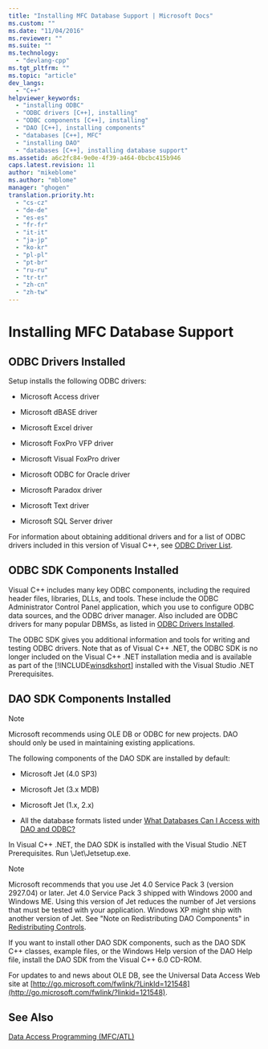 ```yaml
---
title: "Installing MFC Database Support | Microsoft Docs"
ms.custom: ""
ms.date: "11/04/2016"
ms.reviewer: ""
ms.suite: ""
ms.technology: 
  - "devlang-cpp"
ms.tgt_pltfrm: ""
ms.topic: "article"
dev_langs: 
  - "C++"
helpviewer_keywords: 
  - "installing ODBC"
  - "ODBC drivers [C++], installing"
  - "ODBC components [C++], installing"
  - "DAO [C++], installing components"
  - "databases [C++], MFC"
  - "installing DAO"
  - "databases [C++], installing database support"
ms.assetid: a6c2fc84-9e0e-4f39-a464-0bcbc415b946
caps.latest.revision: 11
author: "mikeblome"
ms.author: "mblome"
manager: "ghogen"
translation.priority.ht: 
  - "cs-cz"
  - "de-de"
  - "es-es"
  - "fr-fr"
  - "it-it"
  - "ja-jp"
  - "ko-kr"
  - "pl-pl"
  - "pt-br"
  - "ru-ru"
  - "tr-tr"
  - "zh-cn"
  - "zh-tw"
---
```

# Installing MFC Database Support
##  <a name="_core_odbc_drivers_installed"></a> ODBC Drivers Installed  
 Setup installs the following ODBC drivers:  
  
-   Microsoft Access driver  
  
-   Microsoft dBASE driver  
  
-   Microsoft Excel driver  
  
-   Microsoft FoxPro VFP driver  
  
-   Microsoft Visual FoxPro driver  
  
-   Microsoft ODBC for Oracle driver  
  
-   Microsoft Paradox driver  
  
-   Microsoft Text driver  
  
-   Microsoft SQL Server driver  
  
 For information about obtaining additional drivers and for a list of ODBC drivers included in this version of Visual C++, see [ODBC Driver List](../data/odbc/odbc-driver-list.md).  
  
##  <a name="_core_odbc_sdk_components_installed"></a> ODBC SDK Components Installed  
 Visual C++ includes many key ODBC components, including the required header files, libraries, DLLs, and tools. These include the ODBC Administrator Control Panel application, which you use to configure ODBC data sources, and the ODBC driver manager. Also included are ODBC drivers for many popular DBMSs, as listed in [ODBC Drivers Installed](#_core_odbc_drivers_installed).  
  
 The ODBC SDK gives you additional information and tools for writing and testing ODBC drivers. Note that as of Visual C++ .NET, the ODBC SDK is no longer included on the Visual C++ .NET installation media and is available as part of the [!INCLUDE[winsdkshort](../atl-mfc-shared/reference/includes/winsdkshort_md.md)] installed with the Visual Studio .NET Prerequisites.  
  
##  <a name="_core_dao_sdk_components_installed"></a> DAO SDK Components Installed  
  
> [!NOTE]
>  Microsoft recommends using OLE DB or ODBC for new projects. DAO should only be used in maintaining existing applications.  
  
 The following components of the DAO SDK are installed by default:  
  
-   Microsoft Jet (4.0 SP3)  
  
-   Microsoft Jet (3.x MDB)  
  
-   Microsoft Jet (1.x, 2.x)  
  
-   All the database formats listed under [What Databases Can I Access with DAO and ODBC?](../data/what-data-sources-can-i-access-with-dao-and-odbc-q.md)  
  
 In Visual C++ .NET, the DAO SDK is installed with the Visual Studio .NET Prerequisites. Run \Jet\Jetsetup.exe.  
  
> [!NOTE]
>  Microsoft recommends that you use Jet 4.0 Service Pack 3 (version 2927.04) or later. Jet 4.0 Service Pack 3 shipped with Windows 2000 and Windows ME. Using this version of Jet reduces the number of Jet versions that must be tested with your application. Windows XP might ship with another version of Jet. See "Note on Redistributing DAO Components" in [Redistributing Controls](../data/ado-rdo/redistributing-controls.md).  
  
 If you want to install other DAO SDK components, such as the DAO SDK C++ classes, example files, or the Windows Help version of the DAO Help file, install the DAO SDK from the Visual C++ 6.0 CD-ROM.  
  
 For updates to and news about OLE DB, see the Universal Data Access Web site at [http://go.microsoft.com/fwlink/?LinkId=121548](http://go.microsoft.com/fwlink/?linkid=121548).  
  
## See Also  
 [Data Access Programming (MFC/ATL)](../data/data-access-programming-mfc-atl.md)